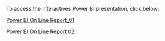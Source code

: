 To access the interactives Power BI presentation, click below:

[Power BI On Line Report_01](https://app.powerbi.com/view?r=eyJrIjoiYTBjOTFlMDAtNjNhMS00M2ZkLTgzNzMtMzgxYzRkODJmNDI5IiwidCI6ImM2NzJhMjA1LWE1NjItNDkxZS04ZjczLWY3ZjJkMmE3YTFlNyJ9)

[Power BI On Line Report 02](https://app.powerbi.com/view?r=eyJrIjoiMzZlMDM3NmUtNjA3ZC00NGRkLTljMjEtYjAyMGY5NDFmZmE2IiwidCI6ImM2NzJhMjA1LWE1NjItNDkxZS04ZjczLWY3ZjJkMmE3YTFlNyJ9)	
